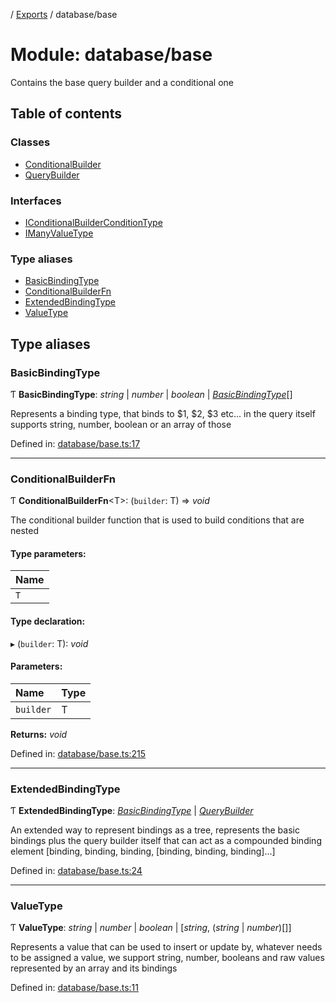 [](../README.md) / [Exports](../modules.md) / database/base

# Module: database/base

Contains the base query builder and a conditional one

## Table of contents

### Classes

- [ConditionalBuilder](../classes/database_base.conditionalbuilder.md)
- [QueryBuilder](../classes/database_base.querybuilder.md)

### Interfaces

- [IConditionalBuilderConditionType](../interfaces/database_base.iconditionalbuilderconditiontype.md)
- [IManyValueType](../interfaces/database_base.imanyvaluetype.md)

### Type aliases

- [BasicBindingType](database_base.md#basicbindingtype)
- [ConditionalBuilderFn](database_base.md#conditionalbuilderfn)
- [ExtendedBindingType](database_base.md#extendedbindingtype)
- [ValueType](database_base.md#valuetype)

## Type aliases

### BasicBindingType

Ƭ **BasicBindingType**: *string* \| *number* \| *boolean* \| [*BasicBindingType*](database_base.md#basicbindingtype)[]

Represents a binding type, that binds to $1, $2, $3 etc... in the query itself
supports string, number, boolean or an array of those

Defined in: [database/base.ts:17](https://github.com/onzag/itemize/blob/0569bdf2/database/base.ts#L17)

___

### ConditionalBuilderFn

Ƭ **ConditionalBuilderFn**<T\>: (`builder`: T) => *void*

The conditional builder function that is used to build
conditions that are nested

#### Type parameters:

Name |
:------ |
`T` |

#### Type declaration:

▸ (`builder`: T): *void*

#### Parameters:

Name | Type |
:------ | :------ |
`builder` | T |

**Returns:** *void*

Defined in: [database/base.ts:215](https://github.com/onzag/itemize/blob/0569bdf2/database/base.ts#L215)

___

### ExtendedBindingType

Ƭ **ExtendedBindingType**: [*BasicBindingType*](database_base.md#basicbindingtype) \| [*QueryBuilder*](../classes/database_base.querybuilder.md)

An extended way to represent bindings as a tree, represents the basic bindings
plus the query builder itself that can act as a compounded binding element
[binding, binding, binding, [binding, binding, binding]...]

Defined in: [database/base.ts:24](https://github.com/onzag/itemize/blob/0569bdf2/database/base.ts#L24)

___

### ValueType

Ƭ **ValueType**: *string* \| *number* \| *boolean* \| [*string*, (*string* \| *number*)[]]

Represents a value that can be used to insert or update by, whatever
needs to be assigned a value, we support string, number, booleans
and raw values represented by an array and its bindings

Defined in: [database/base.ts:11](https://github.com/onzag/itemize/blob/0569bdf2/database/base.ts#L11)
